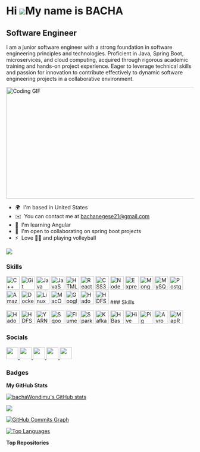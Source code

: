 Hi ![](https://user-images.githubusercontent.com/18350557/176309783-0785949b-9127-417c-8b55-ab5a4333674e.gif)My name is BACHA
=============================================================================================================================

Software Engineer
-----------------

I am a junior software engineer with a strong foundation in software engineering principles and technologies. Proficient in Java, Spring Boot, microservices, and cloud computing, acquired through rigorous academic training and hands-on project experience. Eager to leverage technical skills and passion for innovation to contribute effectively to dynamic software engineering projects in a collaborative environment.

<img src="https://media.giphy.com/media/qgQUggAC3Pfv687qPC/giphy.gif" width="600" height="300" alt="Coding GIF">

* 🌍  I'm based in United States
* ✉️  You can contact me at [bachanegese21@gmail.com](mailto:bachanegese21@gmail.com)
* 🧠  I'm learning Angular
* 🤝  I'm open to collaborating on spring boot projects
* ⚡  Love 🏃‍♂️ and playing volleyball

<a href="https://www.github.com/bachaWondimu" target="_blank" rel="noreferrer"><img
src="https://img.shields.io/github/followers/bachaWondimu?logo=github&style=for-the-badge&color=0891b2&labelColor=1c1917" /></a>

### Skills

<p align="left">
<a href="https://docs.microsoft.com/en-us/cpp/?view=msvc-170" target="_blank" rel="noreferrer"><img src="https://raw.githubusercontent.com/danielcranney/readme-generator/main/public/icons/skills/cplusplus-colored.svg" width="36" height="36" alt="C++" /></a>
<a href="https://git-scm.com/" target="_blank" rel="noreferrer"><img src="https://raw.githubusercontent.com/danielcranney/readme-generator/main/public/icons/skills/git-colored.svg" width="36" height="36" alt="Git" /></a>
<a href="https://www.oracle.com/java/" target="_blank" rel="noreferrer"><img src="https://raw.githubusercontent.com/danielcranney/readme-generator/main/public/icons/skills/java-colored.svg" width="36" height="36" alt="Java" /></a>
<a href="https://developer.mozilla.org/en-US/docs/Web/JavaScript" target="_blank" rel="noreferrer"><img src="https://raw.githubusercontent.com/danielcranney/readme-generator/main/public/icons/skills/javascript-colored.svg" width="36" height="36" alt="JavaScript" /></a>
<a href="https://developer.mozilla.org/en-US/docs/Glossary/HTML5" target="_blank" rel="noreferrer"><img src="https://raw.githubusercontent.com/danielcranney/readme-generator/main/public/icons/skills/html5-colored.svg" width="36" height="36" alt="HTML5" /></a>
<a href="https://reactjs.org/" target="_blank" rel="noreferrer"><img src="https://raw.githubusercontent.com/danielcranney/readme-generator/main/public/icons/skills/react-colored.svg" width="36" height="36" alt="React" /></a>
<a href="https://www.w3.org/TR/CSS/#css" target="_blank" rel="noreferrer"><img src="https://raw.githubusercontent.com/danielcranney/readme-generator/main/public/icons/skills/css3-colored.svg" width="36" height="36" alt="CSS3" /></a>
<a href="https://nodejs.org/en/" target="_blank" rel="noreferrer"><img src="https://raw.githubusercontent.com/danielcranney/readme-generator/main/public/icons/skills/nodejs-colored.svg" width="36" height="36" alt="NodeJS" /></a>
<a href="https://expressjs.com/" target="_blank" rel="noreferrer"><img src="https://raw.githubusercontent.com/danielcranney/readme-generator/main/public/icons/skills/express-colored.svg" width="36" height="36" alt="Express" /></a>
<a href="https://www.mongodb.com/" target="_blank" rel="noreferrer"><img src="https://raw.githubusercontent.com/danielcranney/readme-generator/main/public/icons/skills/mongodb-colored.svg" width="36" height="36" alt="MongoDB" /></a>
<a href="https://www.mysql.com/" target="_blank" rel="noreferrer"><img src="https://raw.githubusercontent.com/danielcranney/readme-generator/main/public/icons/skills/mysql-colored.svg" width="36" height="36" alt="MySQL" /></a>
<a href="https://www.postgresql.org/" target="_blank" rel="noreferrer"><img src="https://raw.githubusercontent.com/danielcranney/readme-generator/main/public/icons/skills/postgresql-colored.svg" width="36" height="36" alt="PostgreSQL" /></a>
<a href="https://aws.amazon.com" target="_blank" rel="noreferrer"><img src="https://raw.githubusercontent.com/danielcranney/readme-generator/main/public/icons/skills/aws-colored.svg" width="36" height="36" alt="Amazon Web Services" /></a>
<a href="https://www.docker.com/" target="_blank" rel="noreferrer"><img src="https://raw.githubusercontent.com/danielcranney/readme-generator/main/public/icons/skills/docker-colored.svg" width="36" height="36" alt="Docker" /></a>
<a href="https://www.linux.org" target="_blank" rel="noreferrer"><img src="https://raw.githubusercontent.com/danielcranney/readme-generator/main/public/icons/skills/linux-colored.svg" width="36" height="36" alt="Linux" /></a>
<a href="https://apple.com" target="_blank" rel="noreferrer"><img src="https://raw.githubusercontent.com/danielcranney/readme-generator/main/public/icons/skills/macos-colored.svg" width="36" height="36" alt="MacOS" /></a>
<a href="https://cloud.google.com/" target="_blank" rel="noreferrer"><img src="https://raw.githubusercontent.com/danielcranney/readme-generator/main/public/icons/skills/googlecloud-colored.svg" width="36" height="36" alt="Google Cloud" /></a>
<a href="https://hadoop.apache.org/" target="_blank" rel="noreferrer"><img src="https://cdn.jsdelivr.net/gh/devicons/devicon/icons/hadoop/hadoop-original.svg" width="36" height="36" alt="Hadoop" /></a>
<a href="https://hadoop.apache.org/docs/r1.2.1/hdfs_design.html" target="_blank" rel="noreferrer"><img src="https://cdn.jsdelivr.net/gh/devicons/devicon/icons/apache/apache-original.svg" width="36" height="36" alt="HDFS" /></a>
### Skills

<p align="left">
<a href="https://hadoop.apache.org/" target="_blank" rel="noreferrer"><img src="https://cdn.jsdelivr.net/gh/devicons/devicon/icons/hadoop/hadoop-original.svg" width="36" height="36" alt="Hadoop" /></a>
<a href="https://hadoop.apache.org/docs/r1.2.1/hdfs_design.html" target="_blank" rel="noreferrer"><img src="https://img.icons8.com/external-soft-fill-juicy-fish/60/000000/external-hdfs-apache-software-foundation-soft-fill-soft-fill-juicy-fish.png" width="36" height="36" alt="HDFS" /></a>
<a href="https://hadoop.apache.org/docs/current/hadoop-yarn/hadoop-yarn-site/YARN.html" target="_blank" rel="noreferrer"><img src="https://img.icons8.com/external-soft-fill-juicy-fish/60/000000/external-yarn-apache-software-foundation-soft-fill-soft-fill-juicy-fish.png" width="36" height="36" alt="YARN" /></a>
<a href="https://sqoop.apache.org/" target="_blank" rel="noreferrer"><img src="https://img.icons8.com/color/60/000000/sqoop.png" width="36" height="36" alt="Sqoop" /></a>
<a href="https://flume.apache.org/" target="_blank" rel="noreferrer"><img src="https://img.icons8.com/ios-filled/50/000000/flume.png" width="36" height="36" alt="Flume" /></a>
<a href="https://spark.apache.org/" target="_blank" rel="noreferrer"><img src="https://cdn.jsdelivr.net/gh/devicons/devicon/icons/apache/apache-original-wordmark.svg" width="36" height="36" alt="Spark" /></a>
<a href="https://kafka.apache.org/" target="_blank" rel="noreferrer"><img src="https://cdn.jsdelivr.net/gh/devicons/devicon/icons/apachekafka/apachekafka-original.svg" width="36" height="36" alt="Kafka" /></a>
<a href="https://hbase.apache.org/" target="_blank" rel="noreferrer"><img src="https://img.icons8.com/external-soft-fill-juicy-fish/60/000000/external-hbase-apache-software-foundation-soft-fill-soft-fill-juicy-fish.png" width="36" height="36" alt="HBase" /></a>
<a href="https://hive.apache.org/" target="_blank" rel="noreferrer"><img src="https://img.icons8.com/external-soft-fill-juicy-fish/60/000000/external-hive-apache-software-foundation-soft-fill-soft-fill-juicy-fish.png" width="36" height="36" alt="Hive" /></a>
<a href="https://pig.apache.org/" target="_blank" rel="noreferrer"><img src="https://img.icons8.com/external-flat-juicy-fish/60/000000/external-pig-apache-software-foundation-flat-flat-juicy-fish.png" width="36" height="36" alt="Pig" /></a>
<a href="https://avro.apache.org/" target="_blank" rel="noreferrer"><img src="https://img.icons8.com/color/48/000000/avro.png" width="36" height="36" alt="Avro" /></a>
<a href="https://hadoop.apache.org/docs/stable/hadoop-mapreduce-client/hadoop-mapreduce-client-core/MapReduce.html" target="_blank" rel="noreferrer"><img src="https://cdn.jsdelivr.net/gh/devicons/devicon/icons/apache/apache-original.svg" width="36" height="36" alt="MapReduce" /></a>
</p>





### Socials

<p align="left"> <a href="https://www.codepen.io/bwondim3" target="_blank" rel="noreferrer"> <picture> <source media="(prefers-color-scheme: dark)" srcset="https://raw.githubusercontent.com/danielcranney/readme-generator/main/public/icons/socials/codepen-dark.svg" /> <source media="(prefers-color-scheme: light)" srcset="https://raw.githubusercontent.com/danielcranney/readme-generator/main/public/icons/socials/codepen.svg" /> <img src="https://raw.githubusercontent.com/danielcranney/readme-generator/main/public/icons/socials/codepen.svg" width="32" height="32" /> </picture> </a> <a href="https://www.facebook.com/Bacha" target="_blank" rel="noreferrer"> <picture> <source media="(prefers-color-scheme: dark)" srcset="https://raw.githubusercontent.com/danielcranney/readme-generator/main/public/icons/socials/facebook-dark.svg" /> <source media="(prefers-color-scheme: light)" srcset="https://raw.githubusercontent.com/danielcranney/readme-generator/main/public/icons/socials/facebook.svg" /> <img src="https://raw.githubusercontent.com/danielcranney/readme-generator/main/public/icons/socials/facebook.svg" width="32" height="32" /> </picture> </a> <a href="https://www.github.com/bachaWondimu" target="_blank" rel="noreferrer"> <picture> <source media="(prefers-color-scheme: dark)" srcset="https://raw.githubusercontent.com/danielcranney/readme-generator/main/public/icons/socials/github-dark.svg" /> <source media="(prefers-color-scheme: light)" srcset="https://raw.githubusercontent.com/danielcranney/readme-generator/main/public/icons/socials/github.svg" /> <img src="https://raw.githubusercontent.com/danielcranney/readme-generator/main/public/icons/socials/github.svg" width="32" height="32" /> </picture> </a> <a href="https://www.linkedin.com/in/bacha-wondimu" target="_blank" rel="noreferrer"> <picture> <source media="(prefers-color-scheme: dark)" srcset="https://raw.githubusercontent.com/danielcranney/readme-generator/main/public/icons/socials/linkedin-dark.svg" /> <source media="(prefers-color-scheme: light)" srcset="https://raw.githubusercontent.com/danielcranney/readme-generator/main/public/icons/socials/linkedin.svg" /> <img src="https://raw.githubusercontent.com/danielcranney/readme-generator/main/public/icons/socials/linkedin.svg" width="32" height="32" /> </picture> </a> <a href="https://www.x.com/Bacha_Wondimu" target="_blank" rel="noreferrer"> <picture> <source media="(prefers-color-scheme: dark)" srcset="https://raw.githubusercontent.com/danielcranney/readme-generator/main/public/icons/socials/twitter-dark.svg" /> <source media="(prefers-color-scheme: light)" srcset="https://raw.githubusercontent.com/danielcranney/readme-generator/main/public/icons/socials/twitter.svg" /> <img src="https://raw.githubusercontent.com/danielcranney/readme-generator/main/public/icons/socials/twitter.svg" width="32" height="32" /> </picture> </a></p>

### Badges

<b>My GitHub Stats</b>

<a href="http://www.github.com/bachaWondimu"><img src="https://github-readme-stats.vercel.app/api?username=bachaWondimu&show_icons=true&hide=&count_private=true&title_color=0891b2&text_color=ffffff&icon_color=0891b2&bg_color=1c1917&hide_border=true&show_icons=true" alt="bachaWondimu's GitHub stats" /></a>

<a href="http://www.github.com/bachaWondimu"><img src="https://github-readme-streak-stats.herokuapp.com/?user=bachaWondimu&stroke=ffffff&background=1c1917&ring=0891b2&fire=0891b2&currStreakNum=ffffff&currStreakLabel=0891b2&sideNums=ffffff&sideLabels=ffffff&dates=ffffff&hide_border=true" /></a>

<a href="http://www.github.com/bachaWondimu"><img src="https://github-readme-activity-graph.cyclic.app/graph?username=bachaWondimu&bg_color=1c1917&color=ffffff&line=0891b2&point=ffffff&area_color=1c1917&area=true&hide_border=true&custom_title=GitHub%20Commits%20Graph" alt="GitHub Commits Graph" /></a>

<a href="https://github.com/bachaWondimu" align="left"><img src="https://github-readme-stats.vercel.app/api/top-langs/?username=bachaWondimu&langs_count=10&title_color=0891b2&text_color=ffffff&icon_color=0891b2&bg_color=1c1917&hide_border=true&locale=en&custom_title=Top%20%Languages" alt="Top Languages" /></a>

<b>Top Repositories</b>

<div width="100%" align="center"></div><br /><br /><br /><br /><br /><br /><br />
